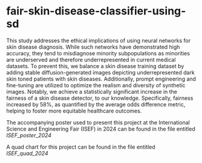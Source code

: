 # fair-skin-disease-classifier-using-sd
This study addresses the ethical implications of using neural networks for skin disease diagnosis. While such networks have demonstrated high accuracy, they tend to misdiagnose minority subpopulations as minorities are underserved and therefore underrepresented in current medical datasets. To prevent this, we balance a skin disease training dataset by adding stable diffusion-generated images depicting underrepresented dark skin toned patients with skin diseases. Additionally, prompt engineering and fine-tuning are utilized to optimize the realism and diversity of synthetic images. Notably, we achieve a statistically significant increase in the fairness of a skin disease detector, to our knowledge. Specifically, fairness increased by 58\%, as quantified by the average odds difference metric, helping to foster more equitable healthcare outcomes.

The accompanying poster used to present this project at the International Science and Engineering Fair (ISEF) in 2024 can be found in the file entitled _ISEF_poster_2024_

A quad chart for this project can be found in the file entitled _ISEF_quad_2024_
